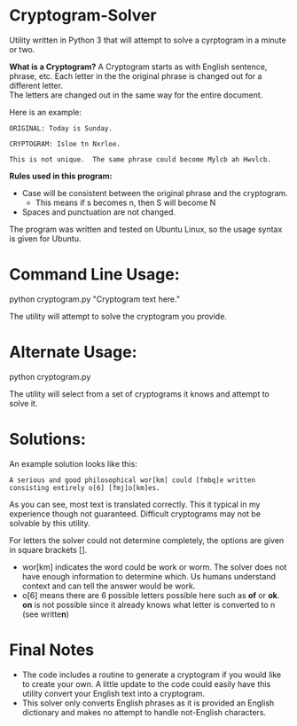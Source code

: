 # Cryptogram-Solver
Utility written in Python 3 that will attempt to solve a cyrptogram in a minute or two.

**What is a Cryptogram?**
A Cryptogram starts as with English sentence, phrase, etc.
Each letter in the the original phrase is changed out for a different letter.  
The letters are changed out in the same way for the entire document.

Here is an example:

    ORIGINAL: Today is Sunday.

    CRYPTOGRAM: Isloe tn Nxrloe.

    This is not unique.  The same phrase could become Mylcb ah Hwvlcb.

**Rules used in this program:**
- Case will be consistent between the original phrase and the cryptogram.
    - This means if s becomes n, then S will become N
- Spaces and punctuation are not changed.


The program was written and tested on Ubuntu Linux, so the usage syntax is given
for Ubuntu.

# Command Line Usage:
python cryptogram.py "Cryptogram text here."

The utility will attempt to solve the cryptogram you provide.

# Alternate Usage:
python cryptogram.py

The utility will select from a set of cryptograms it knows and attempt to solve it.

# Solutions:
An example solution looks like this:

    A serious and good philosophical wor[km] could [fmbq]e written consisting entirely o[6] [fmj]o[km]es.
    
As you can see, most text is translated correctly.  This it typical in my experience though not guaranteed.  Difficult cryptograms may not be solvable by this utility.

For letters the solver could not determine completely, the options are given in square brackets [].
- wor[km] indicates the word could be work or worm.  The solver does not have enough information to determine which.  Us humans understand context and can tell the answer would be work.
- o[6] means there are 6 possible letters possible here such as **of** or **ok**.  **on** is not possible since it already knows what letter is converted to n (see writte**n**)

# Final Notes
- The code includes a routine to generate a cryptogram if you would like to create your own. A little update to the code could easily have this utility convert your English text into a cryptogram.
- This solver only converts English phrases as it is provided an English dictionary and makes no attempt to handle not-English characters.
